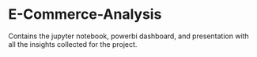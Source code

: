 # E-Commerce-Analysis

Contains the jupyter notebook, powerbi dashboard, and presentation with all the insights collected for the project.
